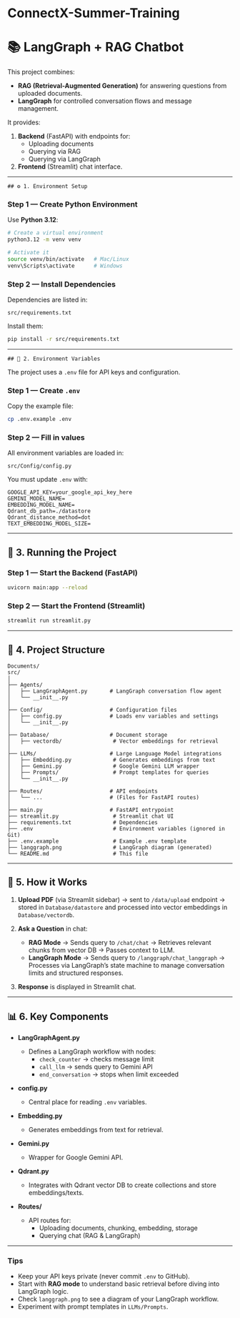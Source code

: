 # ConnectX-Summer-Training
# 📚 LangGraph + RAG Chatbot

This project combines:
- **RAG (Retrieval-Augmented Generation)** for answering questions from uploaded documents.
- **LangGraph** for controlled conversation flows and message management.

It provides:
1. **Backend** (FastAPI) with endpoints for:
   - Uploading documents
   - Querying via RAG
   - Querying via LangGraph
2. **Frontend** (Streamlit) chat interface.

---

```
## ⚙️ 1. Environment Setup
```

### Step 1 — Create Python Environment  
Use **Python 3.12**:
```bash
# Create a virtual environment
python3.12 -m venv venv

# Activate it
source venv/bin/activate   # Mac/Linux
venv\Scripts\activate      # Windows
```

### Step 2 — Install Dependencies  

Dependencies are listed in:
```
src/requirements.txt
```

Install them:
```bash
pip install -r src/requirements.txt
```

---

```
## 🔑 2. Environment Variables
```

The project uses a `.env` file for API keys and configuration.

### Step 1 — Create `.env`  
Copy the example file:
```bash
cp .env.example .env
```

### Step 2 — Fill in values  

All environment variables are loaded in:
```
src/Config/config.py
```
You must update `.env` with:
```
GOOGLE_API_KEY=your_google_api_key_here
GEMINI_MODEL_NAME=
EMBEDDING_MODEL_NAME=
Qdrant_db_path=./datastore
Qdrant_distance_method=dot
TEXT_EMBEDDING_MODEL_SIZE=
```

---


## 🚀 3. Running the Project

### Step 1 — Start the Backend (FastAPI)
```bash
uvicorn main:app --reload
```

### Step 2 — Start the Frontend (Streamlit)
```bash
streamlit run streamlit.py
```

---

## 📂 4. Project Structure

```
Documents/                    
src/
│
├── Agents/                    
│   ├── LangGraphAgent.py       # LangGraph conversation flow agent
│   └── __init__.py
│
├── Config/                     # Configuration files
│   ├── config.py               # Loads env variables and settings
│   └── __init__.py
│
├── Database/                   # Document storage
│   ├── vectordb/                # Vector embeddings for retrieval
│
├── LLMs/                       # Large Language Model integrations
│   ├── Embedding.py             # Generates embeddings from text
│   ├── Gemini.py                # Google Gemini LLM wrapper
│   ├── Prompts/                 # Prompt templates for queries
│   └── __init__.py
│
├── Routes/                     # API endpoints
│   └── ...                     # (Files for FastAPI routes)
│
├── main.py                     # FastAPI entrypoint
├── streamlit.py                 # Streamlit chat UI
├── requirements.txt             # Dependencies
├── .env                         # Environment variables (ignored in Git)
├── .env.example                 # Example .env template
├── langgraph.png                # LangGraph diagram (generated)
└── README.md                    # This file
```

---

## 🧠 5. How it Works


1. **Upload PDF** (via Streamlit sidebar) → sent to `/data/upload` endpoint → stored in `Database/datastore` and processed into vector embeddings in `Database/vectordb`.

2. **Ask a Question** in chat:
   - **RAG Mode** → Sends query to `/chat/chat` → Retrieves relevant chunks from vector DB → Passes context to LLM.
   - **LangGraph Mode** → Sends query to `/langgraph/chat_langgraph` → Processes via LangGraph’s state machine to manage conversation limits and structured responses.

3. **Response** is displayed in Streamlit chat.

---

## 📊 6. Key Components


- **LangGraphAgent.py**
  - Defines a LangGraph workflow with nodes:
    - `check_counter` → checks message limit
    - `call_llm` → sends query to Gemini API
    - `end_conversation` → stops when limit exceeded

- **config.py**
  - Central place for reading `.env` variables.

- **Embedding.py**
  - Generates embeddings from text for retrieval.

- **Gemini.py**
  - Wrapper for Google Gemini API.

- **Qdrant.py**
  - Integrates with Qdrant vector DB to create collections and store embeddings/texts.

- **Routes/**
  - API routes for:
    - Uploading documents, chunking, embedding, storage
    - Querying chat (RAG & LangGraph)

---


### Tips

- Keep your API keys private (never commit `.env` to GitHub).
- Start with **RAG mode** to understand basic retrieval before diving into LangGraph logic.
- Check `langgraph.png` to see a diagram of your LangGraph workflow.
- Experiment with prompt templates in `LLMs/Prompts`.
